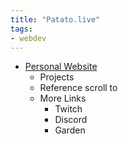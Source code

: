 ```yaml
---
title: "Patato.live"
tags:
- webdev
---
```


- [Personal Website](https://patato.live)
	- Projects
	- Reference scroll to
	- More Links
		- Twitch	
		- Discord
		- Garden